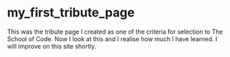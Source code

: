 # my_first_tribute_page
This was the tribute page I created as one of the criteria for selection to The School of Code. Now I look at this and I realise how much I have learned. I will improve on this site shortly. 
